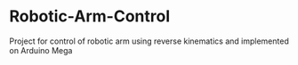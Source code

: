 # Robotic-Arm-Control
Project for control of robotic arm using reverse kinematics and implemented on Arduino Mega 
